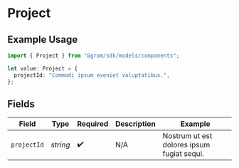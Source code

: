 # Project

## Example Usage

```typescript
import { Project } from "@gram/sdk/models/components";

let value: Project = {
  projectId: "Commodi ipsum eveniet voluptatibus.",
};
```

## Fields

| Field                                      | Type                                       | Required                                   | Description                                | Example                                    |
| ------------------------------------------ | ------------------------------------------ | ------------------------------------------ | ------------------------------------------ | ------------------------------------------ |
| `projectId`                                | *string*                                   | :heavy_check_mark:                         | N/A                                        | Nostrum ut est dolores ipsum fugiat sequi. |